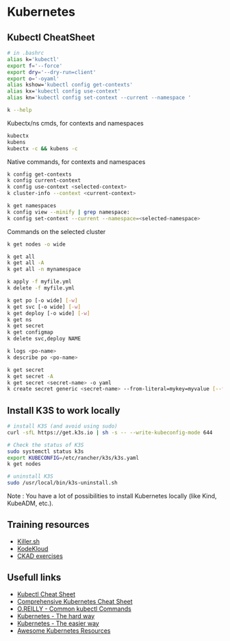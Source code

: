 # Kubernetes

## Kubectl CheatSheet

```bash
# in .bashrc
alias k='kubectl'
export f='--force'
export dry='--dry-run=client'
export o='-oyaml'
alias kshow='kubectl config get-contexts'
alias kx='kubectl config use-context'
alias kn='kubectl config set-context --current --namespace '
```

```bash
k --help
```

Kubectx/ns cmds, for contexts and namespaces
```bash
kubectx
kubens
kubectx -c && kubens -c
```

Native commands, for contexts and namespaces
```bash
k config get-contexts
k config current-context
k config use-context <selected-context>
k cluster-info --context <current-context>

k get namespaces
k config view --minify | grep namespace:
k config set-context --current --namespace=<selected-namespace>
```

Commands on the selected cluster
```bash
k get nodes -o wide

k get all
k get all -A
k get all -n mynamespace

k apply -f myfile.yml
k delete -f myfile.yml

k get po [-o wide] [-w]
k get svc [-o wide] [-w]
k get deploy [-o wide] [-w]
k get ns
k get secret
k get configmap
k delete svc,deploy NAME

k logs <po-name>
k describe po <po-name>

k get secret
k get secret -A
k get secret <secret-name> -o yaml
k create secret generic <secret-name> --from-literal=mykey=myvalue [--from-file=./myfile.txt] -n <my-namespace>
```

## Install K3S to work locally

```bash
# install K3S (and avoid using sudo)
curl -sfL https://get.k3s.io | sh -s -- --write-kubeconfig-mode 644

# Check the status of K3S
sudo systemctl status k3s
export KUBECONFIG=/etc/rancher/k3s/k3s.yaml
k get nodes

# uninstall K3S
sudo /usr/local/bin/k3s-uninstall.sh
```
Note : You have a lot of possibilities to install Kubernetes locally (like Kind, KubeADM, etc.).

## Training resources
* [Killer.sh](https://killer.sh/)
* [KodeKloud](https://kodekloud.com/)
* [CKAD exercises](https://github.com/dgkanatsios/CKAD-exercises)

## Usefull links
* [Kubectl Cheat Sheet](http://kubernetes.io/docs/user-guide/kubectl-cheatsheet/)
* [Comprehensive Kubernetes Cheat Sheet](https://dev.to/pragyanatvade/comprehensive-kubernetes-cheatsheet-34gm)
* [O.REILLY - Common kubectl Commands](https://www.oreilly.com/library/view/kubernetes-up-and/9781491935668/ch04.html)
* [Kubernetes - The hard way](https://github.com/mmumshad/kubernetes-the-hard-way)
* [Kubernetes - The easier way](https://github.com/darxkies/k8s-tew)
* [Awesome Kubernetes Resources](https://github.com/tomhuang12/awesome-k8s-resources)
